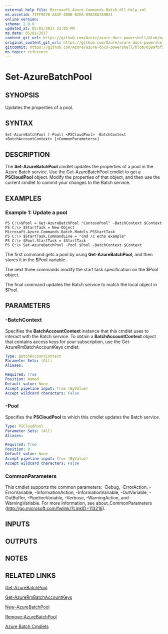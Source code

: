 ```yaml
---
external help file: Microsoft.Azure.Commands.Batch.dll-Help.xml
ms.assetid: 73FF9678-AA1F-4D0B-B2EA-09A26A7A9B21
online version:
schema: 2.0.0
updated_at: 05/01/2017 21:05 PM
ms.date: 05/01/2017
content_git_url: https://github.com/Azure/azure-docs-powershell/blob/master/azureps-cmdlets-docs/ResourceManager/AzureRM.Batch/v1.1.4/Set-AzureBatchPool.md
original_content_git_url: https://github.com/Azure/azure-docs-powershell/blob/master/azureps-cmdlets-docs/ResourceManager/AzureRM.Batch/v1.1.4/Set-AzureBatchPool.md
gitcommit: https://github.com/Azure/azure-docs-powershell/blob/0589fbf53d27e39e0cf445261d29c64fb0859d62
ms.topic: reference
---
```


# Set-AzureBatchPool

## SYNOPSIS
Updates the properties of a pool.

## SYNTAX

```
Set-AzureBatchPool [-Pool] <PSCloudPool> -BatchContext <BatchAccountContext> [<CommonParameters>]
```

## DESCRIPTION
The **Set-AzureBatchPool** cmdlet updates the properties of a pool in the Azure Batch service.
Use the Get-AzureBatchPool cmdlet to get a **PSCloudPool** object.
Modify the properties of that object, and then use the current cmdlet to commit your changes to the Batch service.

## EXAMPLES

### Example 1: Update a pool
```
PS C:\>$Pool = Get-AzureBatchPool "ContosoPool" -BatchContext $Context
PS C:\> $StartTask = New-Object Microsoft.Azure.Commands.Batch.Models.PSStartTask
PS C:\> $StartTask.CommandLine = "cmd /c echo example"
PS C:\> $Pool.StartTask = $StartTask
PS C:\> Set-AzureBatchPool -Pool $Pool -BatchContext $Context
```

The first command gets a pool by using **Get-AzureBatchPool**, and then stores it in the $Pool variable.

The next three commands modify the start task specification on the $Pool object.

The final command updates the Batch service to match the local object in $Pool.

## PARAMETERS

### -BatchContext
Specifies the **BatchAccountContext** instance that this cmdlet uses to interact with the Batch service.
To obtain a **BatchAccountContext** object that contains access keys for your subscription, use the Get-AzureRmBatchAccountKeys cmdlet.

```yaml
Type: BatchAccountContext
Parameter Sets: (All)
Aliases: 

Required: True
Position: Named
Default value: None
Accept pipeline input: True (ByValue)
Accept wildcard characters: False
```

### -Pool
Specifies the **PSCloudPool** to which this cmdlet updates the Batch service.

```yaml
Type: PSCloudPool
Parameter Sets: (All)
Aliases: 

Required: True
Position: 0
Default value: None
Accept pipeline input: True (ByValue)
Accept wildcard characters: False
```

### CommonParameters
This cmdlet supports the common parameters: -Debug, -ErrorAction, -ErrorVariable, -InformationAction, -InformationVariable, -OutVariable, -OutBuffer, -PipelineVariable, -Verbose, -WarningAction, and -WarningVariable. For more information, see about_CommonParameters (http://go.microsoft.com/fwlink/?LinkID=113216).

## INPUTS

## OUTPUTS

## NOTES

## RELATED LINKS

[Get-AzureBatchPool](./Get-AzureBatchPool.md)

[Get-AzureRmBatchAccountKeys](./Get-AzureRmBatchAccountKeys.md)

[New-AzureBatchPool](./New-AzureBatchPool.md)

[Remove-AzureBatchPool](./Remove-AzureBatchPool.md)

[Azure Batch Cmdlets](./AzureRM.Batch.md)


